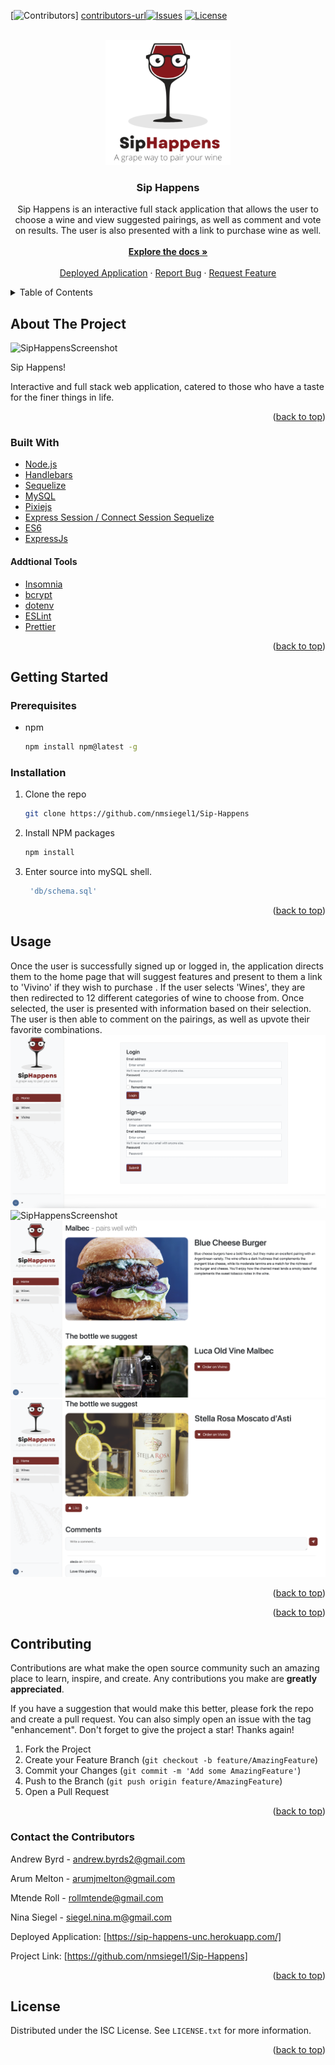 <div id="top"></div>

[![Contributors][contributors-shield]]  [contributors-url][![Issues][issues-shield]][issues-url]  [![License][license-shield]](./LICENSE.txt)



<br />
<div align="center">
  <a href="https://github.com/nmsiegel1/Sip-Happens">
    <img src="public/images/SipHappensLogo.png" alt="Logo" width="200" height="200">
  </a>

<h3 align="center">Sip Happens</h3>

  <p align="center">
    Sip Happens is an interactive full stack application that allows the user to choose a wine and view suggested pairings, as well as comment and vote on results. The user is also presented with a link to purchase wine as well.
    <br />
    <br />
    <a href="https://github.com/nmsiegel1/Sip-Happens"><strong>Explore the docs »</strong></a>
    <br />
    <br />
    <a href="https://sip-happens-unc.herokuapp.com/">Deployed Application</a>
    ·
    <a href="https://github.com/nmsiegel1/Sip-Happens/issues?q=is%3Aissue+is%3Aopen+sort%3Aupdated-desc">Report Bug</a>
    ·
    <a href="https://github.com/nmsiegel1/Sip-Happens/issues?q=is%3Aissue+is%3Aopen+sort%3Aupdated-desc">Request Feature</a>
  </p>
</div>



<!-- TABLE OF CONTENTS -->
<details>
  <summary>Table of Contents</summary>
  <ol>
    <li>
      <a href="#about-the-project">About The Project</a>
      <ul>
        <li><a href="#built-with">Built With</a></li>
      </ul>
    </li>
    <li>
      <a href="#getting-started">Getting Started</a>
      <ul>
        <li><a href="#prerequisites">Prerequisites</a></li>
        <li><a href="#installation">Installation</a></li>
      </ul>
    </li>
    <li><a href="#usage">Usage</a></li>
    <li><a href="#contributing">Contributing</a></li>
    <li><a href="#contact-the-contributors">Contact</a></li>
    <li><a href="#license">License</a></li>
  </ol>
</details>


## About The Project

![SipHappensScreenshot](/public/images/Demo/DemoHome.png.png)

Sip Happens!

Interactive and full stack web application, catered to those who have a taste for the finer things in life.



<p align="right">(<a href="#top">back to top</a>)</p>



### Built With

* [Node.js](https://nodejs.org/en/)
* [Handlebars](https://handlebarsjs.com/)
* [Sequelize](https://sequelize.org/)
* [MySQL](https://www.mysql.com/)
* [Pixiejs](https://pixijs.com/)
* [Express Session / Connect Session Sequelize](https://pixijs.com/)
* [ES6](https://pixijs.com/)
* [ExpressJs](https://expressjs.com/)

#### Addtional Tools

* [Insomnia](https://eslint.org/)
* [bcrypt](https://eslint.org/)
* [dotenv](https://eslint.org/)
* [ESLint](https://eslint.org/)
* [Prettier](https://eslint.org/)







<p align="right">(<a href="#top">back to top</a>)</p>




## Getting Started

### Prerequisites

* npm
  ```sh
  npm install npm@latest -g
  ```

### Installation

1. Clone the repo
   ```sh
   git clone https://github.com/nmsiegel1/Sip-Happens
   ```
2. Install NPM packages
   ```sh
   npm install
   ```
3. Enter source into mySQL shell.
   ```js
    'db/schema.sql'
   ```

<p align="right">(<a href="#top">back to top</a>)</p>


## Usage


Once the user is successfully signed up or logged in, the application directs them to the home page that will suggest features and present to them a link to 'Vivino' if they wish to purchase . If the user selects 'Wines', they are then redirected to 12 different categories of wine to choose from. Once selected, the user is presented with information based on their selection. The user is then able to comment on the pairings, as well as upvote their favorite combinations.
<br/>
![SipHappensScreenshot](/public/images/Demo/LoginDemo.png)
![SipHappensScreenshot](/public/images/Demo/DemoCats.png)
![SipHappensScreenshot](/public/images/Demo/DemoPair.png)
![SipHappensScreenshot](/public/images/Demo/DemoComments.png)



<p align="right">(<a href="#top">back to top</a>)</p>




<p align="right">(<a href="#top">back to top</a>)</p>



## Contributing

Contributions are what make the open source community such an amazing place to learn, inspire, and create. Any contributions you make are **greatly appreciated**.

If you have a suggestion that would make this better, please fork the repo and create a pull request. You can also simply open an issue with the tag "enhancement".
Don't forget to give the project a star! Thanks again!

1. Fork the Project
2. Create your Feature Branch (`git checkout -b feature/AmazingFeature`)
3. Commit your Changes (`git commit -m 'Add some AmazingFeature'`)
4. Push to the Branch (`git push origin feature/AmazingFeature`)
5. Open a Pull Request

<p align="right">(<a href="#top">back to top</a>)</p>

<!-- CONTACT -->
### Contact the Contributors

Andrew Byrd - andrew.byrds2@gmail.com

Arum Melton - arumjmelton@gmail.com

Mtende Roll - rollmtende@gmail.com

Nina Siegel - siegel.nina.m@gmail.com

Deployed Application: [https://sip-happens-unc.herokuapp.com/]

Project Link: [https://github.com/nmsiegel1/Sip-Happens]

<p align="right">(<a href="#top">back to top</a>)</p>

<!-- LICENSE -->
## License

Distributed under the ISC License. See `LICENSE.txt` for more information.

<p align="right">(<a href="#top">back to top</a>)</p>


<!-- MARKDOWN LINKS & IMAGES -->
[contributors-shield]: https://img.shields.io/badge/Sip%20Happens-View%20Contributors-brightgreen
[contributors-url]: https://github.com/nmsiegel1/Sip-Happens/graphs/contributors
[issues-shield]: https://img.shields.io/badge/Sip%20Happens-View%20Issues-red
[issues-url]: https://github.com/nmsiegel1/Sip-Happens/issues
[license-shield]: https://img.shields.io/badge/license-ISC-green
[license-url]: https://github.com/nmsiegel1/Sip-Happens/blob/Readme/LICENSE.txt
